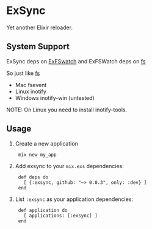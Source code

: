 ExSync
======

Yet another Elixir reloader.

## System Support

ExSync deps on [ExFSwatch](https://github.com/falood/exfswatch) and ExFSWatch deps on [fs](https://github.com/synrc/fs#backends)

So just like [fs](https://github.com/synrc/fs#backends)

- Mac fsevent
- Linux inotify
- Windows inotify-win (untested)

NOTE: On Linux you need to install inotify-tools.

## Usage

1. Create a new application

        mix new my_app

2. Add exsync to your `mix.exs` dependencies:

        def deps do
          [ {:exsync, github: "~> 0.0.3", only: :dev} ]
        end

3. List `:exsync` as your application dependencies:

        def application do
          [ applications: [:exsync] ]
        end
